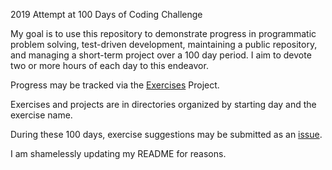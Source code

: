 2019 Attempt at 100 Days of Coding Challenge

My goal is to use this repository to demonstrate progress in programmatic
problem solving, test-driven development, maintaining a public repository, and
managing a short-term project over a 100 day period. I aim to devote two or 
more hours of each day to this endeavor.

Progress may be tracked via the [Exercises](https://github.com/amazingproducer/100Days/projects/1) Project.

Exercises and projects are in directories organized by starting day and the exercise name.

During these 100 days, exercise suggestions may be submitted as an [issue](https://github.com/amazingproducer/100Days/issues).

I am shamelessly updating my README for reasons.
